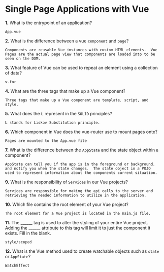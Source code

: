 # Single Page Applications with Vue

**1.** What is the entrypoint of an application?
<!-- enter you answer in the space below -->
```
App.vue
```
**2.** What is the difference between a vue `component` and `page`?
<!-- enter you answer in the space below -->
```
Components are reusable Vue instances with custom HTML elements.  Vue Pages are the actual page view that components are loaded into to be seen on the DOM.
```
**3.** What feature of Vue can be used to repeat an element using a collection of data?
<!-- enter you answer in the space below -->
```
v-for
```
**4.** What are the three tags that make up a Vue component?
<!-- enter you answer in the space below -->
```
Three tags that make up a Vue component are template, script, and style.
```
**5.** What does the `L` represent in the `SOLID` principles?
<!-- enter you answer in the space below -->
```
L stands for Liskov Substitution principle.
```
**6.** Which component in Vue does the vue-router use to mount pages onto?
<!-- enter you answer in the space below -->
```
Pages are mounted to the App.vue file
```
**7.** What is the difference between the `AppState` and the state object within a component?
<!-- enter you answer in the space below -->
```
AppState can tell you if the app is in the foreground or background, and notify you when the state changes.  The state object in a POJO used to represent information about the components current situation.
```
**9.** What is the responsibility of `Services` in our Vue projects?
<!-- enter you answer in the space below -->
```
Services are responsible for making the api calls to the server and retrieving the needed information to utilize in the application.
```
**10.** Which file contains the root element of your Vue project?
<!-- enter you answer in the space below -->
```
The root element for a Vue project is located in the main.js file.
```
**11.** The ______ tag is used to alter the styling of your entire Vue project.  Adding the ______ attribute to this tag will limit it to just the component it exists.  Fill in the blank.
<!-- enter you answer in the space below -->
```
style/scoped
```
**12.** What is the Vue method used to create watchable objects such as `state` or `AppState`?
<!-- enter you answer in the space below -->
```
WatchEffect
```